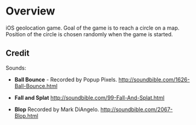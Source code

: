 # Overview

iOS geolocation game. Goal of the game is to reach a circle on a map. Position of the circle is chosen randomly when the game is started.

## Credit

Sounds:

* **Ball Bounce** - Recorded by Popup Pixels. http://soundbible.com/1626-Ball-Bounce.html

* **Fall and Splat** http://soundbible.com/99-Fall-And-Splat.html

* **Blop** Recorded by Mark DiAngelo. http://soundbible.com/2067-Blop.html